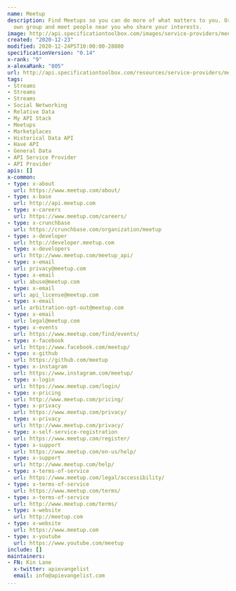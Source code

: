 ```yaml
---
name: Meetup
description: Find Meetups so you can do more of what matters to you. Or create your
  own group and meet people near you who share your interests.
image: http://api.specificationtoolbox.com/images/service-providers/meetup.jpg
created: "2020-12-23"
modified: 2020-12-24PST10:00:00-28800
specificationVersion: "0.14"
x-rank: "9"
x-alexaRank: "805"
url: http://api.specificationtoolbox.com/resources/service-providers/meetup/
tags:
- Streams
- Streams
- Streams
- Social Networking
- Relative Data
- My API Stack
- Meetups
- Marketplaces
- Historical Data API
- Have API
- General Data
- API Service Provider
- API Provider
apis: []
x-common:
- type: x-about
  url: https://www.meetup.com/about/
- type: x-base
  url: http://api.meetup.com
- type: x-careers
  url: https://www.meetup.com/careers/
- type: x-crunchbase
  url: https://crunchbase.com/organization/meetup
- type: x-developer
  url: http://developer.meetup.com
- type: x-developers
  url: http://www.meetup.com/meetup_api/
- type: x-email
  url: privacy@meetup.com
- type: x-email
  url: abuse@meetup.com
- type: x-email
  url: api_license@meetup.com
- type: x-email
  url: arbitration-opt-out@meetup.com
- type: x-email
  url: legal@meetup.com
- type: x-events
  url: https://www.meetup.com/find/events/
- type: x-facebook
  url: https://www.facebook.com/meetup/
- type: x-github
  url: https://github.com/meetup
- type: x-instagram
  url: https://www.instagram.com/meetup/
- type: x-login
  url: https://www.meetup.com/login/
- type: x-pricing
  url: http://www.meetup.com/pricing/
- type: x-privacy
  url: https://www.meetup.com/privacy/
- type: x-privacy
  url: http://www.meetup.com/privacy/
- type: x-self-service-registration
  url: https://www.meetup.com/register/
- type: x-support
  url: https://www.meetup.com/en-us/help/
- type: x-support
  url: http://www.meetup.com/help/
- type: x-terms-of-service
  url: https://www.meetup.com/legal/accessibility/
- type: x-terms-of-service
  url: https://www.meetup.com/terms/
- type: x-terms-of-service
  url: http://www.meetup.com/terms/
- type: x-website
  url: http://meetup.com
- type: x-website
  url: https://www.meetup.com
- type: x-youtube
  url: https://www.youtube.com/meetup
include: []
maintainers:
- FN: Kin Lane
  x-twitter: apievangelist
  email: info@apievangelist.com
...
```

